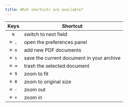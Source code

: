 ```yaml
---
title: What shortcuts are available?
---
```


| Keys          | Shortcut                                      |
|:-------------:| --------------------------------------------- |
| `↹`          | switch to next field                          |
| `⌘ ,`        | open the preferences panel                     |
| `⌘ o`        | add new PDF documents                          |
| `⌘ s`        | save the current document in your archive      |
| `⌘ ⌫`        | trash the selected document                   |
| `⌘ 9`        | zoom to fit                                    |
| `⌘ 0`        | zoom to original size                          |
| `⌘ -`        | zoom out                                       |
| `⌘ +`        | zoom in                                        |
